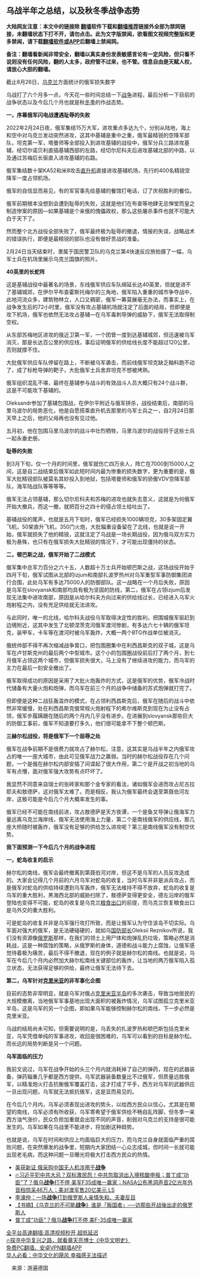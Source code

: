  <!-- 面包屑导航 --> <h2>乌战半年之总结，以及秋冬季战争态势</h2> <p class="notice"><b>大陆网友注意：本文中的链接除 <a href="https://github.com/bannedbook/fanqiang" >翻墙</a>软件下载和<a href="https://github.com/killgcd/justmysocks/blob/master/README.md">翻墙推荐</a>链接外全部为禁网链接，未翻墙状态下打不开，请勿点击。此为文字版禁闻，欲看图文视频完整版和更多禁闻，请下载<a href="https://github.com/bannedbook/fanqiang">翻墙软件或APP</a>后翻墙上禁闻网。</p><p>备注：翻墙看新闻非常安全，翻墙以真实身份发表敏感言论有一定风险，但只看不说则没有任何风险，翻的人太多，政府管不过来，也不管。信息自由是天赋人权，请放心大胆的翻墙。</b></p>  <div class="entry"> <p id="conimg">截止8月26日，<a href="https://www.bannedbook.org/bnews/tag/%e4%b9%8c%e5%85%8b%e5%85%b0/" class="st_tag internal_tag" rel="tag" title="标签 乌克兰 下的日志">乌克兰</a>方面统计的俄军损失数字</p> <p>乌战打了六个月多一点，今天花一些时间总结一下<a href="https://www.bannedbook.org/bnews/tag/%E6%88%98%E4%BA%89/" class="st_tag internal_tag" rel="tag" title="标签 战争 下的日志">战争</a>进程，最后分析一下目前的战争状态以及今后几个月也就是秋<a href="https://www.bannedbook.org/bnews/tag/%e5%86%ac%e5%ad%a3/" class="st_tag internal_tag" rel="tag" title="标签 冬季 下的日志">冬季</a>的作战态势。</p> <p><strong>一，序幕俄军闪电战遭遇耻辱的失败</strong></p> <p>2022年2月24日夜，俄军集结15万大军，进攻重点多达九个，分别从陆地，海上和空中对乌克兰发动突然进攻，这其中基辅是重中之重，俄军最精锐的空降军部队，坦克第一军，塔曼师等全部投入到进攻基辅的战役中，俄军分兵三路进攻基辅，经切尔诺贝利直插基辅西部的左路，经切尔尼科夫后进攻基辅北部的中路，以及通过苏梅后长驱直入进攻基辅的右路。</p> <p>俄军集结数十架KA52和米8攻击<a href="https://www.bannedbook.org/bnews/tag/%e7%9b%b4%e5%8d%87%e6%9c%ba/" class="st_tag internal_tag" rel="tag" title="标签 直升机 下的日志">直升机</a>直接进攻基辅机场，先行的400名精锐空降军一度占领机场。</p> <p>俄军的自信显而易见，有的军官事先给基辅的餐馆打电话，订了庆祝胜利的餐位。</p> <p>俄军前期根本没想到会遭到耻辱的失败，这就是他们在布查等地肆无忌惮堂而皇之制造惨案的原因&#8212;如果基辅是个亲俄的傀儡政权，那么这些屠杀事件也就不可能大白于天下了。</p> <p>然而整个北方战役全部失败了，俄军最终极为耻辱的撤退，情报的失误，战略战术的错误执行，即便是最精锐的部队也没有做好苦战的准备。</p> <p>2月24日当天结束时，隶属于国民警卫队的乌克兰第4快速反应旅拍摄了一幅，乌军士兵在机场里展示乌克兰国旗的照片。</p> <p><strong>40英里的长蛇阵</strong></p>  <p>这是基辅战役中最著名的场景，东线俄军供应车队绵延长达40英里，但就是进不了基辅城郊，在伊尔平布查霍斯托梅尔的三角地，俄军陷入重重的城市争夺战中，此地河流众多，建筑物林立，人口又稠密，俄军一筹莫展毫无办法，而事实上，在战争发生后的72小时里，俄军没有攻占基辅机场就注定了后面的结局，但即便是攻下机场，俄军也依然无法攻占基辅&#8212;在乌军毒刺导弹的威胁下，俄军无法取得制空权。</p> <p>从东部苏梅地区进攻的俄近卫第一军，一个团曾一度到达基辅城郊，但迅速被乌军消灭，那是长达百公里的供应线，事后证明俄军的供给线长度不能超过120公里，否则就撑不住。</p> <p>大批俄军供应车队停留在路上，不断被乌军袭击，而前线俄军坦克缺乏釉料跑不动了，成了标枪导弹的靶子，大批俄军士兵舍弃坦克不想被烤熟。</p> <p>俄军组织混乱不堪，最终在基辅参与战斗的有效战斗人员大概只有24个战斗群，这是不可能攻下基辅的。</p> <p>Oleksandr参加了基辅包围战，在伊尔平附近与俄军拼杀，战役结束后，南部的马里乌波尔的局势恶化，他是自愿搭乘直升机去那里的乌军士兵之一，自2月24日那天早上之后，他的父母再也没有见过他。</p> <p>五月初，他在包围马里乌波尔的战斗中壮烈牺牲，马里乌波尔的战役将于这些士兵一起永垂史册。</p> <p><strong>耻辱的失败</strong></p> <p>到3月下旬，仅一个月的时间里，俄军就伤亡四万余人，阵亡在7000到15000人之间，这是自二战结束后俄军如此短时间内最为惨重的损失数字，更为重要的是，俄军大批精锐部队被莫名其妙投入到地狱，包括塔曼师和俄军的骄傲VDV空降军部队，海军陆战队等等等等。</p> <p>俄军无法占领基辅，那么切尔尼科夫和苏梅的进攻也就失去意义，这就是为何俄军开始大撤兵，而这一撤，就把百分之四十的侵占领土给吐出了。</p> <p>基辅战役的尾声，也就是五月下旬时，俄军已经损失1000辆坦克，30多架固定翼飞机，50架直升飞机，350门火炮，大批辎重设备留在了北线，也就是说一开始，俄军就损失了他的精锐，这就注定了乌战是一场长期战役，因为俄乌双方实力极为悬殊，也只有在俄军损失大批精锐的情况下，才可能出现僵持的状态。</p>  <p><strong>二，顿巴斯之战，俄军开始了二战模式</strong></p> <p>俄军集中总军力百分之六十五，人数超十万士兵开始顿巴斯之战，这场战役开始于四月下旬，俄军试图从北部的izjum和南部扎波罗热州对乌军重型军事防御集团进行合围，此处乌军有多达75000人的防御部队。这一战略在一个月后失败，原因是乌军在slovyansk和南部均具有极为坚固的防线，第二，俄军在占领izjum后发现无法集中进攻南部，原因是从哈尔科夫方向过来的供给线过长，已经进入乌军火炮射程之内，没有充足供给就无法进攻。</p> <p>与此同时，唯一的北线，哈尔科夫战役乌军取得决定性的胜利，把围城俄军驱赶到边境附近，这其中发生了北顿涅茨克河俄军渡河惨剧，有多达六七十辆的俄军坦克，装甲车，卡车等在渡河时被乌军轰炸，大概一两个BTG作战单位被消灭。</p> <p>俄统帅部不得不再次缩减战争胃口，把包围圈集中在利西昌斯克的双子城，这是乌军在卢甘斯克州的最后两个中型城市。这个小的包围圈战役前后打了两个月，到七月俄军占领这两个城市，但俄军损失很大，马上没有了继续进攻的能力，而乌军的主力在最后一刻安全撤出了。</p> <p>俄军取得成功的原因是采用了大批火炮轰炸的方式，这是俄军的优势，俄军冷战时代储备有大量火炮和炮弹，而乌军在前三个月的战争中储备的苏式炮弹就打完了。</p> <p>但即便是这种二战狂轰滥炸的模式，在占领利西昌斯克后，俄军在随后的战斗中依然非常缓慢，处在利西昌斯克俄常规火炮射程下的希尔维斯克到现在为止没有占领，俄军步履蹒跚在随后的两个月内几乎没有进步。在进展到slovyansk那些巨大的防御工事前，俄军不知道要打多久，他们很可能拿不下整个顿巴斯。</p> <p><strong>三赫尔松战役，将是俄军下一个屈辱之处</strong></p> <p>俄军在战争前期不是很费力就攻占了赫尔松，注意，这其实是乌战半年之内俄军攻占的唯一一座大城市，由此可见俄军战力之羸弱。当时的赫尔松战役存在几个问题，一个是俄在赫尔松内部安插了间谍起了很大作用，第二个是开战之初当地的乌军有点懵，面对俄军强大攻势有点吓坏了。</p> <p>我显然不同意来自瑞士的张砖家和那个金专家的看法，诸如俄军会进而攻占尼古拉耶夫和敖德萨，这对俄军太难了。而是相反，我认为俄军最终会退至第聂伯河左岸，这极可能是今后几个月大概率发生的事。</p> <p>俄军已经不可能在南线前进，攻占敖德萨是天方夜谭，一个是鱼叉导弹让俄海军力量远离乌克兰海岸线，俄军无法使用海上力量，第二个是南线俄军的供应线，那几座大桥随时被轰炸，俄军没有足够的供给怎么进攻呢？第三是南线俄军没有制空优势。</p>  <p><strong>我下面预测一下今后几个月的战争进程</strong></p> <p><strong>一，蛇岛收复的启示</strong></p> <p>赫尔松的南线，俄军会最终撤离到第聂伯河对岸，但这不是乌军的人员反攻造成的。大家会记得几个月前的六月乌军对蛇岛的收复，当时乌军并非是派兵攻占，而是俄军对蛇岛的供给持续遭到乌军轰炸，俄军无法维持不得不放弃，蛇岛的收复是乌军的重大胜利，黑海西北部的威胁扫除了，敖德萨变得更安全，德左沿岸的俄军登陆也变得不可能，蛇岛的收复是乌克兰<a href="https://www.bannedbook.org/bnews/tag/%E7%B2%AE%E9%A3%9F%E5%87%BA%E5%8F%A3/" class="st_tag internal_tag" rel="tag" title="标签 粮食出口 下的日志">粮食出口</a>的前提，而乌克兰恢复粮食出口是乌外交的重大胜利。</p> <p>可是蛇岛的收复并非是乌军强行攻打所致，而是让俄军认为守住该岛不切实际。乌军面对强大的俄军，是无法硬碰硬的，就如乌<a href="https://www.bannedbook.org/bnews/tag/%e5%9b%bd%e9%98%b2%e9%83%a8%e9%95%bf/" class="st_tag internal_tag" rel="tag" title="标签 国防部长 下的日志">国防部长</a>Oleksii Reznikov所说，我们没有资源像<a href="https://www.bannedbook.org/bnews/tag/%e4%bf%84%e7%bd%97%e6%96%af/" class="st_tag internal_tag" rel="tag" title="标签 俄罗斯 下的日志">俄罗斯</a>那样，在我们的领土上用尸体和炮弹乱扔垃圾，策略必然是消耗战，这是一种腐蚀的策略，从俄罗斯的身体，道德和战斗能力上腐蚀，让俄军感觉待着极为痛苦，最后不得不撤退，现在的例子就是赫尔松的南线。也就是说，乌军在今后几个月内必然加大赫尔松南线关键部位的轰炸，让当地的两万俄军陷入孤立状态，无法获得足够的供给，最终让俄军无法待下去。</p> <p><strong>第二，乌军针对<a href="https://www.bannedbook.org/bnews/tag/%E5%85%8B%E9%87%8C%E7%B1%B3%E4%BA%9A/" class="st_tag internal_tag" rel="tag" title="标签 克里米亚 下的日志">克里米亚</a>的非军事化企图</strong></p> <p>目前的态势非常明显，就是乌军对俄占<a href="https://www.bannedbook.org/bnews/tag/%E5%85%8B%E9%87%8C%E7%B1%B3%E4%BA%9A%E5%8D%8A%E5%B2%9B/" class="st_tag internal_tag" rel="tag" title="标签 克里米亚半岛 下的日志">克里米亚半岛</a>的多次袭击，导致当地居民的大规模撤离，当地俄军军事基地出现大面积的被轰炸情况，乌军试图孤立克里米亚半岛，这是乌军的另一个企图，即如果乌军能够控制赫尔松的南线，下一步必然是克里米亚。</p> <p>乌战的结局尚未可知，但需要说明的是，乌丢失的扎波罗热和顿巴斯包括克里米亚，乌军凭借单纯的军事进攻，收回是很困难的，乌军可以看到的目标是赫尔松。而长远的局势判断是另一个问题。</p> <p><strong>乌军面临的压力</strong></p> <p>我前文说过，乌军在战争开始的头三个月内就消耗掉了自己的弹药，现在的武器装备，弹药辎重几乎都是西方提供，乌军武器装备数量比不过俄军，但质量远胜俄军，以精准炮火打击抗衡俄军覆盖打击，这才打成了平手，西方对乌军的武器供应一旦出现问题，乌军就无法抵抗俄军，这是显而易见的。</p> <p>在今后几个月内，乌军必须表现出进攻的势头，以给西方民众以信心，尤其是在期望的南线，乌军必须有所收获，乌军寄希望于俄军供给不畅自乱阵脚，但冬季一来西方油气涨价，民众负担加重就会出现不同的声音，削弱对乌克兰的支持是很可能发生的。乌军如果在乌战里不能进步，将加剧这种趋势。</p>  <p>也就是说，乌军在时间和供应上均面临巨大的压力，而乌克兰自身就面临严重的腐败问题，在突然爆发的战争里，短期内大家团结一心众志成城，但时间一长就可能出现老毛病，而这种问题一旦曝光将极大打击西方民众的热情。</p> <div id="taboola-mid-1"></div>  <ul class='op-related-articles' title='相关阅读'> <li><a href='https://www.bannedbook.org/bnews/ssgc/20220826/1776776.html' target='_blank'>美获新证 俄采购中国无人机涉用于<b>战争</b></a></li> <li><a href='https://www.bannedbook.org/bnews/bannedvideo/20220826/1776731.html' target='_blank'>🔥习近平犯中共大忌？双标激民怨！中共忽取消出入境核酸申报；普丁成“功臣”了？俄乌<b>战争</b>打不停 美军F35成唯一赢家；NASA公布黑洞声音2亿光年外音档惊呆46万人；美对澳军售20亿美元  LS</a></li> <li><a href='https://www.bannedbook.org/bnews/comments/20220826/1776693.html' target='_blank'>李濠仲：一场<b>战争</b>打到俄罗斯人亲情失和、夫妻反目</a></li> <li><a href='https://www.bannedbook.org/bnews/baitai/20220826/1776614.html' target='_blank'>【书摘】《乌克兰的不可能<b>战争</b>》谁是「叛国者」──访那些开战後出走的俄罗斯人</a></li> <li><a href='https://www.bannedbook.org/bnews/cnnews/20220826/1776572.html' target='_blank'>普丁成“功臣”？俄乌<b>战争</b>打不停 美F-35成唯一赢家</a></li> </ul> <p class="texttj"> <a href="https://github.com/bannedbook/fanqiang/wiki/V2ray%E6%9C%BA%E5%9C%BA" target="_blank">全平台高速翻墙:高清视频秒开,超低延迟</a><br/> <a href="https://www.bannedbook.org/bnews/comments/20220808/1768773.html" target="_blank">🔥探寻中华复兴之路，就看章天亮博士《中华文明史》</a><br/> <a href="https://github.com/bannedbook/fanqiang/wiki/%E7%A6%81%E9%97%BB%E7%BD%91%E5%AE%89%E5%8D%93%E7%BF%BB%E5%A2%99%E6%96%B0%E9%97%BBAPP" target="_blank">免费PC翻墙、安卓VPN翻墙APP</a><br/> <a href="https://www.bannedbook.org/bnews/comments/20220220/1694796.html" target="_blank">华人必看：中华文化的飓风 幸福感无法描述</a> </p><p class="src-info">　来源：游遍德国 </p><a name='sharetosocial'></a>  <div style="margin-bottom:5px;padding-bottom:5px;clear:both"> <div id="archive-pix-1" class="banner-ads"> <!-- AuctionX Display platform tag START --> <div id="27602x728x90x621x_ADSLOT1" clicktrack="%%CLICK_URL_ESC%%"></div>  <!-- AuctionX Display platform tag END --> </div> <div id="archive-pix-2" class="banner-ads"> <!-- AuctionX Display platform tag START --> <div id="27556x300x250x621x_ADSLOT1" clicktrack="%%CLICK_URL_ESC%%" style="margin:0 auto;text-align:center"></div>  <!-- AuctionX Display platform tag END --> </div> </div>  <div id="archive-pix-1" class="banner-ads"> <!-- AuctionX Display platform tag START --> <div id="27603x728x90x621x_ADSLOT1" clicktrack="%%CLICK_URL_ESC%%"></div>  <!-- AuctionX Display platform tag END --> </div> </div><!--END ENTRY--> 
